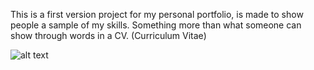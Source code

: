 This is a first version project for my personal portfolio, is made to show people a sample of my skills. Something more than what someone can show through words in a CV. 
(Curriculum Vitae)


![alt text](https://github.com/acm-97/portfolio-v2/blob/feature/commands/public/portfolio-v2.png)
